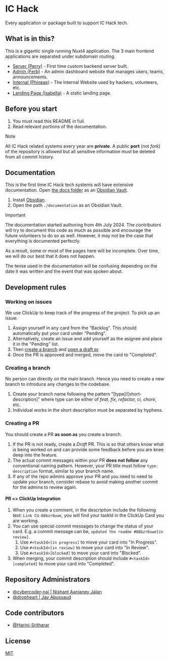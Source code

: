 # IC Hack

Every application or package built to support IC Hack tech.

## What is in this?

This is a gigantic single running Nuxt4 application. The 3 main frontend applications are separated under subdomain routing.

- [Server (Perry)](./server/) - First time custom backend server built.
- [Admin (Ferb)](./app/pages/$admin/) - An admin dashboard website that manages users, teams, announcements.
- [Internal (Phineas)](./app/pages/$my/) - The Internal Website used by hackers, volunteers, etc.
- [Landing Page (Isabella)](./app/pages/$www/) - A static landing page.

## Before you start

1. You must read this README in full.
1. Read relevant portions of the documentation.

> [!note]
> All IC Hack related systems every year are **private**. A public **port** (not _fork_) of the repository is allowed but all sensitive information must be deleted from all commit history.

## Documentation

This is the first time IC Hack tech systems will have extensive documentation. Open [the docs folder](./documentation/) as an [Obsidian Vault](https://obsidian.md).

1. Install [Obsidian](https://obsidian.md/).
2. Open the path `./documentation` as an Obsidian Vault.

> [!important]
> The documentation started authoring from 4th July 2024. The contributors will try to document this code as much as possible and encourage the future volunteers to do so as well. However, it may not be the case that everything is documented perfectly.
>
> As a result, some or most of the pages here will be incomplete. Over time, we will do our best that it does not happen.
>
> The tense used in the documentation will be confusing depending on the date it was written and the event that was spoken about.

## Development rules

### Working on issues

We use ClickUp to keep track of the progress of the project. To pick up an issue:

1. Assign yourself in any card from the "Backlog". This should automatically put your card under "Pending".
1. Alternatively, create an issue and add yourself as the asignee and place it in the "Pending" list.
1. Then [create a branch](#creating-a-branch) and [open a draft pr](#creating-a-pr).
1. Once the PR is approved and merged, move the card to "Completed".

### Creating a branch

No person can directly on the main branch. Hence you need to create a new branch to introduce any changes to the codebase.

1. Create your branch name following the pattern "[type]/[short-description]" where type can be either of _feat, fix, refactor, ci, chore_, etc.
1. Individual works in the short description must be separated by hyphens.

### Creating a PR

You should create a PR **as soon as** you create a branch.

1. If the PR is not ready, create a _Draft_ PR. This is so that others know what is being worked on and can provide some feedback before you are knee deep into the feature.
1. The actual commit messages within your PR **does not follow** any conventional naming pattern. However, your PR title must follow `type: description` format, similar to your branch name.
1. If any of the repo admins approve your PR and you need to need to update your branch, consider rebase to avoid making another commit for the admins to review again.

#### PR <> ClickUp Integration

1. When you create a comment, in the description include the following text: `Link CU-86bzr6uwe`, you will find your taskId in the ClickUp Card you are working.
1. You can use special commit messages to change the status of your card. E.g. a commit message can be, `updated the readme #86bzr6uwe[in review]`.
   1. Use `#<taskId>[in progress]` to move your card into "In Progress".
   1. Use `#<taskId>[in review]` to move your card into "In Review".
   1. Use `#<taskId>[blocked]` to move your card into "Blocked".
1. When merging, your commit description should include `#<taskId>[completed]` to move your card into "Completed".

## Repository Administrators

- [@cybercoder-naj | Nishant Aanjaney Jalan](https://github.com/cybercoder-naj)
- [@dropheart | Jay Abussaud](https://github.com/dropheart)

## Code contributors

- [@Harini-Sritharar](https://github.com/Harini-Sritharar)

## License

[MIT](./LICENSE.txt)
